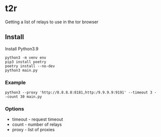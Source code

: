 # t2r
Getting a list of relays to use in the tor browser

## Install

Install Python3.9

```shell
python3 -m venv env
pip3 install poetry
poetry install --no-dev
python3 main.py
```

### Example
```shell
python3 --proxy 'http://8.8.8.8:8181,http:/9.9.9.9:9191' --timeout 3 --count 30 main.py
```

### Options

- timeout - request timeout
- count - number of relays
- proxy - list of proxies
